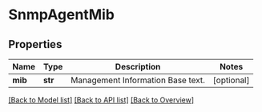 # SnmpAgentMib

## Properties
Name | Type | Description | Notes
------------ | ------------- | ------------- | -------------
**mib** | **str** | Management Information Base text. | [optional] 

[[Back to Model list]](index.md#documentation-for-models) [[Back to API list]](index.md#endpoint-properties) [[Back to Overview]](index.md)


